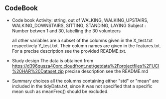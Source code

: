 ## CodeBook
    
* Code book
    Activity: string, out of  WALKING, WALKING_UPSTAIRS, WALKING_DOWNSTAIRS, SITTING, STANDING, LAYING
    Subject : Number betwen 1 and 30, labelling the 30 volunteers
    
    all other variables are a subset of the columns given in the X_test.txt respectively Y_test.txt. Their column names are given in the features.txt. For a precise description see the provided README.txt.
    

* Study design
    The data is obtained from  https://d396qusza40orc.cloudfront.net/getdata%2Fprojectfiles%2FUCI%20HAR%20Dataset.zip 
    precise description see the README.md 
    
* Summary choices
    all the columns containing either "std" or "mean" are included in the tidyData.txt, since it was not specified that a specific mean such as meanFreq() should be excluded.
